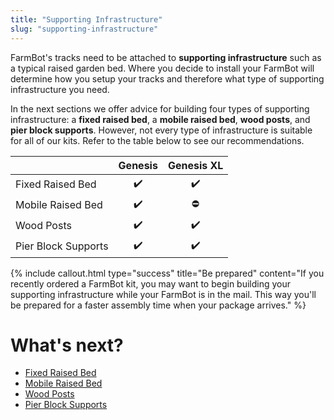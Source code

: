 ```yaml
---
title: "Supporting Infrastructure"
slug: "supporting-infrastructure"
---
```


FarmBot's tracks need to be attached to **supporting infrastructure** such as a typical raised garden bed. Where you decide to install your FarmBot will determine how you setup your tracks and therefore what type of supporting infrastructure you need.

In the next sections we offer advice for building four types of supporting infrastructure: a **fixed raised bed**, a **mobile raised bed**, **wood posts**, and **pier block supports**. However, not every type of infrastructure is suitable for all of our kits. Refer to the table below to see our recommendations.

|<i></i>             |Genesis             |Genesis <span class="fb-xl-sticker">XL</span>|
|--------------------|:------------------:|:-------------------------------------------:|
|Fixed Raised Bed    |:heavy_check_mark:  |:heavy_check_mark:                           |
|Mobile Raised Bed   |:heavy_check_mark:  |:no_entry:                                   |
|Wood Posts          |:heavy_check_mark:  |:heavy_check_mark:                           |
|Pier Block Supports |:heavy_check_mark:  |:heavy_check_mark:                           |

{%
include callout.html
type="success"
title="Be prepared"
content="If you recently ordered a FarmBot kit, you may want to begin building your supporting infrastructure while your FarmBot is in the mail. This way you'll be prepared for a faster assembly time when your package arrives."
%}

# What's next?

 * [Fixed Raised Bed](supporting-infrastructure/raised-bed.md)
 * [Mobile Raised Bed](supporting-infrastructure/mobile-raised-bed.md)
 * [Wood Posts](supporting-infrastructure/wood-posts.md)
 * [Pier Block Supports](supporting-infrastructure/pier-block-supports.md)
